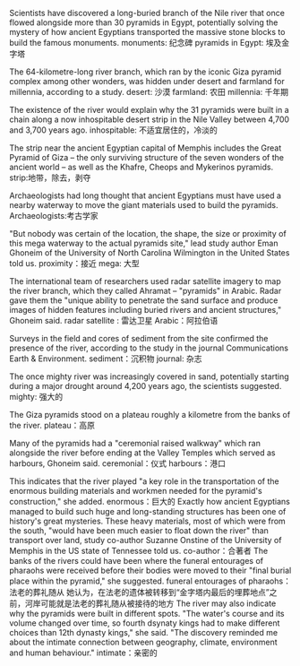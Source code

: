 Scientists have discovered a long-buried branch of the Nile river that once flowed alongside more than 30 pyramids in Egypt, potentially solving the mystery of how ancient Egyptians transported the massive stone blocks to build the famous monuments.
monuments: 纪念碑
pyramids in Egypt: 埃及金字塔

The 64-kilometre-long river branch, which ran by the iconic Giza pyramid complex among other wonders, was hidden under desert and farmland for millennia, according to a study.
desert: 沙漠
farmland: 农田
millennia: 千年期

The existence of the river would explain why the 31 pyramids were built in a chain along a now inhospitable desert strip in the Nile Valley between 4,700 and 3,700 years ago.
inhospitable: 不适宜居住的，冷淡的

The strip near the ancient Egyptian capital of Memphis includes the Great Pyramid of Giza – the only surviving structure of the seven wonders of the ancient world – as well as the Khafre, Cheops and Mykerinos pyramids.
strip:地带，除去，剥夺

Archaeologists had long thought that ancient Egyptians must have used a nearby waterway to move the giant materials used to build the pyramids.
Archaeologists:考古学家


"But nobody was certain of the location, the shape, the size or proximity of this mega waterway to the actual pyramids site," lead study author Eman Ghoneim of the University of North Carolina Wilmington in the United States told us.
proximity：接近
mega: 大型

The international team of researchers used radar satellite imagery to map the river branch, which they called Ahramat – "pyramids" in Arabic.
Radar gave them the "unique ability to penetrate the sand surface and produce images of hidden features including buried rivers and ancient structures," Ghoneim said.
radar satellite : 雷达卫星
Arabic：阿拉伯语

Surveys in the field and cores of sediment from the site confirmed the presence of the river, according to the study in the journal Communications Earth & Environment.
sediment：沉积物
journal: 杂志

The once mighty river was increasingly covered in sand, potentially starting during a major drought around 4,200 years ago, the scientists suggested.
mighty: 强大的

The Giza pyramids stood on a plateau roughly a kilometre from the banks of the river.
plateau：高原

Many of the pyramids had a "ceremonial raised walkway" which ran alongside the river before ending at the Valley Temples which served as harbours, Ghoneim said.
ceremonial：仪式
harbours：港口

This indicates that the river played "a key role in the transportation of the enormous building materials and workmen needed for the pyramid's construction," she added.
enormous：巨大的
Exactly how ancient Egyptians managed to build such huge and long-standing structures has been one of history's great mysteries.
These heavy materials, most of which were from the south, "would have been much easier to float down the river" than transport over land, study co-author Suzanne Onstine of the University of Memphis in the US state of Tennessee told us.
co-author：合著者
The banks of the rivers could have been where the funeral entourages of pharaohs were received before their bodies were moved to their "final burial place within the pyramid," she suggested.
funeral entourages of pharaohs：法老的葬礼随从
她认为，在法老的遗体被转移到“金字塔内最后的埋葬地点”之前，河岸可能就是法老的葬礼随从被接待的地方
The river may also indicate why the pyramids were built in different spots.
"The water's course and its volume changed over time, so fourth dsynaty kings had to make different choices than 12th dynasty kings," she said.
"The discovery reminded me about the intimate connection between geography, climate, environment and human behaviour."
intimate：亲密的